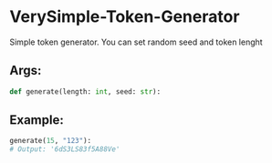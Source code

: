 # VerySimple-Token-Generator
Simple token generator. You can set random seed and token lenght

## Args:
```py
def generate(length: int, seed: str):
```

## Example:
```py
generate(15, "123"):
# Output: '6dS3LS83f5A88Ve'
```
